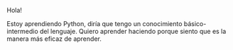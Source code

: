 Hola! 

Estoy aprendiendo Python, diría que tengo un conocimiento básico-intermedio del lenguaje.
Quiero aprender haciendo porque siento que es la manera más eficaz de aprender.
